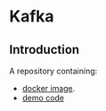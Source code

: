 # Kafka 


## Introduction

A repository containing:
  * [docker image](./docker).
  * [demo code](./apps/demo)
